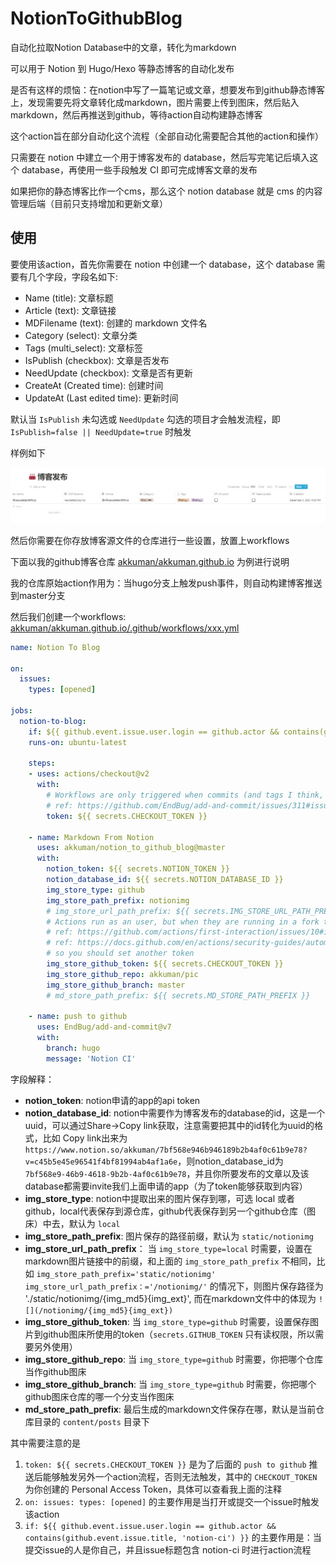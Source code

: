 # NotionToGithubBlog

自动化拉取Notion Database中的文章，转化为markdown

可以用于 Notion 到 Hugo/Hexo 等静态博客的自动化发布

是否有这样的烦恼：在notion中写了一篇笔记或文章，想要发布到github静态博客上，发现需要先将文章转化成markdown，图片需要上传到图床，然后贴入markdown，然后再推送到github，等待action自动构建静态博客

这个action旨在部分自动化这个流程（全部自动化需要配合其他的action和操作）

只需要在 notion 中建立一个用于博客发布的 database，然后写完笔记后填入这个 database，再使用一些手段触发 CI 即可完成博客文章的发布

如果把你的静态博客比作一个cms，那么这个 notion database 就是 cms 的内容管理后端（目前只支持增加和更新文章）

## 使用

要使用该action，首先你需要在 notion 中创建一个 database，这个 database 需要有几个字段，字段名如下:

- Name (title): 文章标题
- Article (text): 文章链接
- MDFilename (text): 创建的 markdown 文件名
- Category (select): 文章分类
- Tags (multi_select): 文章标签
- IsPublish (checkbox): 文章是否发布
- NeedUpdate (checkbox): 文章是否有更新
- CreateAt (Created time): 创建时间
- UpdateAt (Last edited time): 更新时间

默认当 `IsPublish` 未勾选或 `NeedUpdate` 勾选的项目才会触发流程，即 `IsPublish=false || NeedUpdate=true` 时触发

样例如下

![](img/20211209161749.jpg)

然后你需要在你存放博客源文件的仓库进行一些设置，放置上workflows

下面以我的github博客仓库 [akkuman/akkuman.github.io](https://github.com/akkuman/akkuman.github.io) 为例进行说明

我的仓库原始action作用为：当hugo分支上触发push事件，则自动构建博客推送到master分支

然后我们创建一个workflows: [akkuman/akkuman.github.io/.github/workflows/xxx.yml](https://github.com/akkuman/akkuman.github.io/blob/hugo/.github/workflows/notion_to_blog.yml)

```yaml
name: Notion To Blog

on:
  issues:
    types: [opened]

jobs:
  notion-to-blog:
    if: ${{ github.event.issue.user.login == github.actor && contains(github.event.issue.title, 'notion-ci') }}
    runs-on: ubuntu-latest

    steps:
    - uses: actions/checkout@v2
      with:
        # Workflows are only triggered when commits (and tags I think, but it would need to be tested) are created pushed using a Personal Access Token (PAT).
        # ref: https://github.com/EndBug/add-and-commit/issues/311#issuecomment-948749635
        token: ${{ secrets.CHECKOUT_TOKEN }}

    - name: Markdown From Notion
      uses: akkuman/notion_to_github_blog@master
      with:
        notion_token: ${{ secrets.NOTION_TOKEN }}
        notion_database_id: ${{ secrets.NOTION_DATABASE_ID }}
        img_store_type: github
        img_store_path_prefix: notionimg
        # img_store_url_path_prefix: ${{ secrets.IMG_STORE_URL_PATH_PREFIX }}
        # Actions run as an user, but when they are running in a fork there are potential security problems, so they are degraded to "read-only"
        # ref: https://github.com/actions/first-interaction/issues/10#issuecomment-546628432
        # ref: https://docs.github.com/en/actions/security-guides/automatic-token-authentication#permissions-for-the-github_token
        # so you should set another token
        img_store_github_token: ${{ secrets.CHECKOUT_TOKEN }}
        img_store_github_repo: akkuman/pic
        img_store_github_branch: master
        # md_store_path_prefix: ${{ secrets.MD_STORE_PATH_PREFIX }}

    - name: push to github
      uses: EndBug/add-and-commit@v7
      with:
        branch: hugo
        message: 'Notion CI'
```

字段解释：
- **notion_token**: notion申请的app的api token
- **notion_database_id**: notion中需要作为博客发布的database的id，这是一个uuid，可以通过Share->Copy link获取，注意需要把其中的id转化为uuid的格式，比如 Copy link出来为 `https://www.notion.so/akkuman/7bf568e946b946189b2b4af0c61b9e78?v=c45b5e45e96541f4bf81994ab4af1a6e`，则notion_database_id为 `7bf568e9-46b9-4618-9b2b-4af0c61b9e78`，并且你所要发布的文章以及该database都需要invite我们上面申请的app（为了token能够获取到内容）
- **img_store_type**: notion中提取出来的图片保存到哪，可选 local 或者 github，local代表保存到源仓库，github代表保存到另一个github仓库（图床）中去，默认为 `local`
- **img_store_path_prefix**: 图片保存的路径前缀，默认为 `static/notionimg`
- **img_store_url_path_prefix**： 当 `img_store_type=local` 时需要，设置在markdown图片链接中的前缀，和上面的 `img_store_path_prefix` 不相同，比如 `img_store_path_prefix='static/notionimg' img_store_url_path_prefix：='/notionimg/'` 的情况下，则图片保存路径为 './static/notionimg/{img_md5}{img_ext}', 而在markdown文件中的体现为 `![](/notionimg/{img_md5}{img_ext})`
- **img_store_github_token**: 当 `img_store_type=github` 时需要，设置保存图片到github图床所使用的token（`secrets.GITHUB_TOKEN` 只有读权限，所以需要另外使用）
- **img_store_github_repo**: 当 `img_store_type=github` 时需要，你把哪个仓库当作github图床
- **img_store_github_branch**: 当 `img_store_type=github` 时需要，你把哪个github图床仓库的哪一个分支当作图床
- **md_store_path_prefix**: 最后生成的markdown文件保存在哪，默认是当前仓库目录的 `content/posts` 目录下

其中需要注意的是

1. `token: ${{ secrets.CHECKOUT_TOKEN }}` 是为了后面的 `push to github` 推送后能够触发另外一个action流程，否则无法触发，其中的 `CHECKOUT_TOKEN` 为你创建的 Personal Access Token，具体可以查看我上面的注释
2. `on: issues: types: [opened]` 的主要作用是当打开或提交一个issue时触发该action
3. `if: ${{ github.event.issue.user.login == github.actor && contains(github.event.issue.title, 'notion-ci') }}` 的主要作用是：当提交issue的人是你自己，并且issue标题包含 notion-ci 时进行action流程
